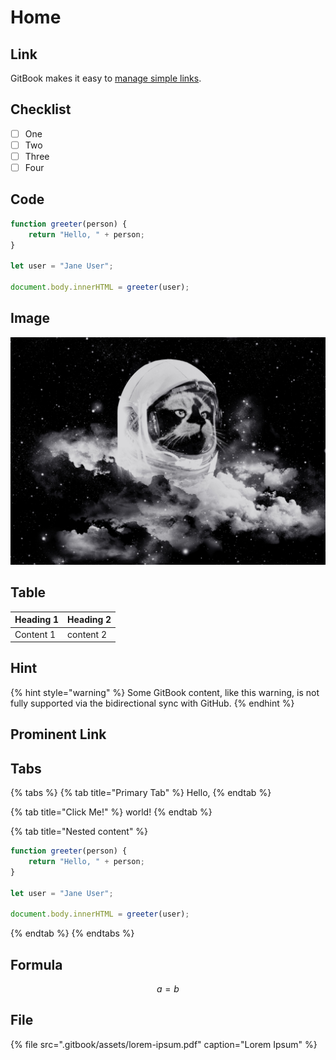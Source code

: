# Home

## Link

GitBook makes it easy to [manage simple links](lunaui/internationalization/).

## Checklist

* [ ] One
* [ ] Two
* [ ] Three
* [ ] Four

## Code

```javascript
function greeter(person) {
    return "Hello, " + person;
}

let user = "Jane User";

document.body.innerHTML = greeter(user);
```

## Image

![In space, no one can hear you meow.](.gitbook/assets/image.png)

## Table

| Heading 1 | Heading 2 |
| :--- | :--- |
| Content 1 | content 2 |

## Hint

{% hint style="warning" %}
Some GitBook content, like this warning, is not fully supported via the bidirectional sync with GitHub.
{% endhint %}

## Prominent Link

## Tabs

{% tabs %}
{% tab title="Primary Tab" %}
Hello,
{% endtab %}

{% tab title="Click Me!" %}
world!
{% endtab %}

{% tab title="Nested content" %}
```javascript
function greeter(person) {
    return "Hello, " + person;
}

let user = "Jane User";

document.body.innerHTML = greeter(user);
```
{% endtab %}
{% endtabs %}

## Formula

$$
a = b
$$

## File

{% file src=".gitbook/assets/lorem-ipsum.pdf" caption="Lorem Ipsum" %}

